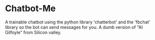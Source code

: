 # Chatbot-Me
A trainable chatbot using the python library 'chatterbot' and the 'fbchat' library so the bot can send messages for you. A dumb version of "AI Gilfoyle" from Silicon valley.
